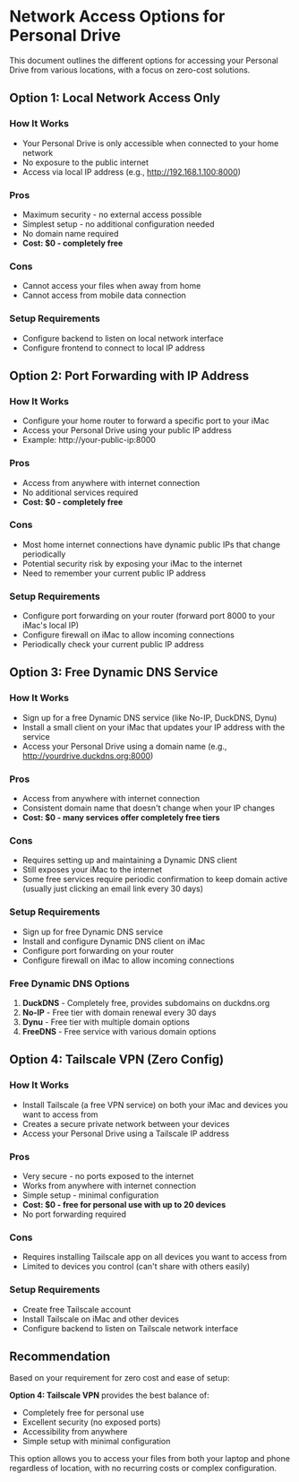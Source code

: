 # Network Access Options for Personal Drive

This document outlines the different options for accessing your Personal Drive from various locations, with a focus on zero-cost solutions.

## Option 1: Local Network Access Only

### How It Works
- Your Personal Drive is only accessible when connected to your home network
- No exposure to the public internet
- Access via local IP address (e.g., http://192.168.1.100:8000)

### Pros
- Maximum security - no external access possible
- Simplest setup - no additional configuration needed
- No domain name required
- **Cost: $0 - completely free**

### Cons
- Cannot access your files when away from home
- Cannot access from mobile data connection

### Setup Requirements
- Configure backend to listen on local network interface
- Configure frontend to connect to local IP address

## Option 2: Port Forwarding with IP Address

### How It Works
- Configure your home router to forward a specific port to your iMac
- Access your Personal Drive using your public IP address
- Example: http://your-public-ip:8000

### Pros
- Access from anywhere with internet connection
- No additional services required
- **Cost: $0 - completely free**

### Cons
- Most home internet connections have dynamic public IPs that change periodically
- Potential security risk by exposing your iMac to the internet
- Need to remember your current public IP address

### Setup Requirements
- Configure port forwarding on your router (forward port 8000 to your iMac's local IP)
- Configure firewall on iMac to allow incoming connections
- Periodically check your current public IP address

## Option 3: Free Dynamic DNS Service

### How It Works
- Sign up for a free Dynamic DNS service (like No-IP, DuckDNS, Dynu)
- Install a small client on your iMac that updates your IP address with the service
- Access your Personal Drive using a domain name (e.g., http://yourdrive.duckdns.org:8000)

### Pros
- Access from anywhere with internet connection
- Consistent domain name that doesn't change when your IP changes
- **Cost: $0 - many services offer completely free tiers**

### Cons
- Requires setting up and maintaining a Dynamic DNS client
- Still exposes your iMac to the internet
- Some free services require periodic confirmation to keep domain active (usually just clicking an email link every 30 days)

### Setup Requirements
- Sign up for free Dynamic DNS service
- Install and configure Dynamic DNS client on iMac
- Configure port forwarding on your router
- Configure firewall on iMac to allow incoming connections

### Free Dynamic DNS Options
1. **DuckDNS** - Completely free, provides subdomains on duckdns.org
2. **No-IP** - Free tier with domain renewal every 30 days
3. **Dynu** - Free tier with multiple domain options
4. **FreeDNS** - Free service with various domain options

## Option 4: Tailscale VPN (Zero Config)

### How It Works
- Install Tailscale (a free VPN service) on both your iMac and devices you want to access from
- Creates a secure private network between your devices
- Access your Personal Drive using a Tailscale IP address

### Pros
- Very secure - no ports exposed to the internet
- Works from anywhere with internet connection
- Simple setup - minimal configuration
- **Cost: $0 - free for personal use with up to 20 devices**
- No port forwarding required

### Cons
- Requires installing Tailscale app on all devices you want to access from
- Limited to devices you control (can't share with others easily)

### Setup Requirements
- Create free Tailscale account
- Install Tailscale on iMac and other devices
- Configure backend to listen on Tailscale network interface

## Recommendation

Based on your requirement for zero cost and ease of setup:

**Option 4: Tailscale VPN** provides the best balance of:
- Completely free for personal use
- Excellent security (no exposed ports)
- Accessibility from anywhere
- Simple setup with minimal configuration

This option allows you to access your files from both your laptop and phone regardless of location, with no recurring costs or complex configuration.
